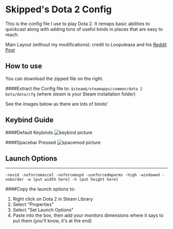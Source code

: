 Skipped's Dota 2 Config
=======================

This is the config file I use to play Dota 2. It remaps basic abilities to quickcast along with adding tons of useful binds in places that are easy to reach.

Main Layout (without my modifications): credit to Loopuleasa and his [Reddit Post](https://www.reddit.com/r/DotA2/comments/2gd3gc/the_config_guy_here_once_again_bringing_the_v32/)

How to use
----------
You can download the zipped file on the right. 

####Extract the Config file to:
`$steam$/steamapps/common/dota 2 beta/dota/cfg` 
(where $steam$ is your Steam installation folder)

See the images below as there are lots of binds!

Keybind Guide
-----

####Default Keybinds
![keybind picture](http://puu.sh/bz4tF/92895d2bd3.png)

####Spacebar Pressed
![spacemod picture](http://puu.sh/bz6eJ/a3bdb77f98.png)

## Launch Options
--------------
`-novid -noforcemaccel -noforcemspd -useforcedmparms -high -windowed -noborder -w [put width here] -h [put height here]`

####Copy the launch options to:
1. Right click on Dota 2 in Steam Library
2. Select "Properties"
3. Select "Set Launch Options"
4. Paste into the box, then add your monitors dimensions where it says to put them (you'll know, it's at the end)


